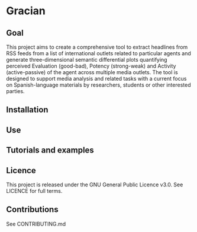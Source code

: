 # Gracian
## Goal
This project aims to create a comprehensive tool to extract headlines from RSS feeds from a list of international outlets related to particular agents and generate three-dimensional semantic differential plots quantifying perceived Evaluation (good-bad), Potency (strong-weak) and Activity (active-passive) of the agent across multiple media outlets.
The tool is designed to support media analysis and related tasks with a current focus on Spanish-language materials by researchers, students or other interested parties.
## Installation
## Use
## Tutorials and examples
## Licence
This project is released under the GNU General Public Licence v3.0. See LICENCE for full terms.
## Contributions
See CONTRIBUTING.md